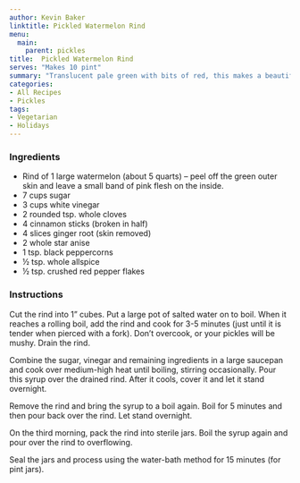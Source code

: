 ```yaml
---
author: Kevin Baker
linktitle: Pickled Watermelon Rind
menu:
  main:
    parent: pickles
title:  Pickled Watermelon Rind
serves: "Makes 10 pint"
summary: "Translucent pale green with bits of red, this makes a beautiful relish at the holiday table. The flavor is sweet – sweeter than a sweet pickle – and tangy, scented with clove and cinnamon. This is an old southern favorite and well worth trying! The whole spices are important for the flavor, but best picked out before serving. This is a bit of a project, but worth trying."
categories:
- All Recipes
- Pickles
tags: 
- Vegetarian
- Holidays
---
```


### Ingredients

<div class="ingredient-list"> 

* Rind of 1 large watermelon (about 5 quarts) – peel off the green outer skin and leave a small band of pink flesh on the inside.
* 7 cups sugar
* 3 cups white vinegar
* 2 rounded tsp. whole cloves
* 4 cinnamon sticks (broken in half)
* 4 slices ginger root (skin removed)
* 2 whole star anise
* 1 tsp. black peppercorns 
* ½ tsp. whole allspice
* ½ tsp. crushed red pepper flakes

</div>

### Instructions
Cut the rind into 1” cubes. Put a large pot of salted water on to boil. When it reaches a rolling boil, add the rind and cook for 3-5 minutes (just until it is tender when pierced with a fork). Don’t overcook, or your pickles will be mushy. Drain the rind.

Combine the sugar, vinegar and remaining ingredients in a large saucepan and cook over medium-high heat until boiling, stirring occasionally. Pour this syrup over the drained rind. After it cools, cover it and let it stand overnight.

Remove the rind and bring the syrup to a boil again. Boil for 5 minutes and then pour back over the rind. Let stand overnight.

On the third morning, pack the rind into sterile jars. Boil the syrup again and pour over the rind to overflowing.

Seal the jars and process using the water-bath method for 15 minutes (for pint jars).
